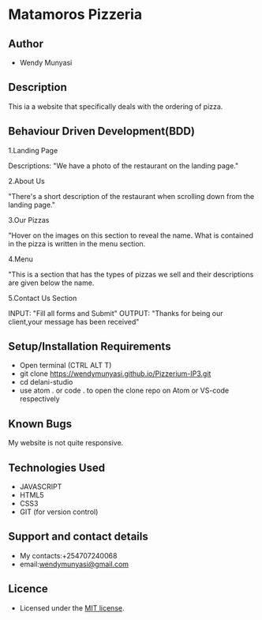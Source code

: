 # Matamoros Pizzeria

## Author

- Wendy Munyasi

## Description

This ia a website that specifically deals with the ordering of pizza.

## Behaviour Driven Development(BDD)

 1.Landing Page

Descriptions: "We have a photo of the restaurant on the landing page."

2.About Us

"There's a short description of the restaurant when scrolling down from the landing page."

3.Our Pizzas

"Hover on the images on this section to reveal the name. What is contained in the pizza is written in the menu section.

4.Menu

"This is a section that has the types of pizzas we sell and their descriptions are given below the name.

5.Contact Us Section

INPUT: "Fill all forms and Submit"
OUTPUT: "Thanks for being our client,your message has been received"


## Setup/Installation Requirements

- Open terminal (CTRL ALT T)
- git clone https://wendymunyasi.github.io/Pizzerium-IP3.git
- cd delani-studio
- use atom . or code . to open the clone repo on Atom or VS-code respectively

## Known Bugs

My website is not quite responsive.

## Technologies Used

- JAVASCRIPT
- HTML5
- CSS3
- GIT (for version control)

## Support and contact details

- My contacts:+254707240068
- email:wendymunyasi@gmail.com

## Licence

- Licensed under the  [MIT license](LICENSE).